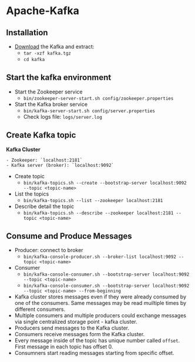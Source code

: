 # Apache-Kafka
## Installation
- [Download](https://www.apache.org/dyn/closer.cgi?path=/kafka/) the Kafka and extract:
    - `tar -xzf kafka.tgz`
    - `cd kafka`
## Start the kafka environment
- Start the Zookeeper service
    - `bin/zookeeper-server-start.sh config/zookeeper.properties`
- Start the Kafka broker service
    - `bin/kafka-server-start.sh config/server.properties`
    - Check logs file: `logs/server.log`

## Create Kafka topic
**Kafka Cluster**

    - Zookeeper: `localhost:2181`
    - Kafka server (broker): `localhost:9092`

- Create topic
    - `bin/kafka-topics.sh --create --bootstrap-server localhost:9092 --topic <topic-name>`
- List the topics
    - `bin/kafka-topics.sh --list --zookeeper localhost:2181`
- Describe detail the topic
    - `bin/kafka-topics.sh --describe --zookeeper localhost:2181 --topic <topic-name>`

## Consume and Produce Messages
- Producer: connect to broker
    - `bin/kafka-console-producer.sh --broker-list localhost:9092 --topic <topic-name>`
- Consumer
    - `bin/kafka-console-consumer.sh --bootstrap-server localhost:9092 --topic <topic-name>`
    - `bin/kafka-console-consumer.sh --bootstrap-server localhost:9092 --topic <topic-name> --from-beginning`
- Kafka cluster stores messages even if they were already consumed by one of the consumers. Same messages may be read muiltiple times by different consumers.
- Multiple consumers and multiple producers could exchange messages via single centralized storage point - kafka cluster.
- Producers send messages to the Kafka cluster.
- Consumers receive messages form the Kafka cluster.
- Every message inside of the topic has unique number called `offset`. First message in each topic has offset 0.
- Consumners start reading messages starting from specific offset.